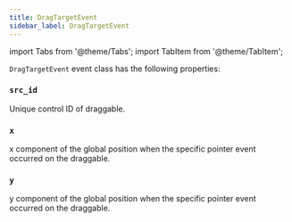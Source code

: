 ```yaml
---
title: DragTargetEvent
sidebar_label: DragTargetEvent
---
```


import Tabs from '@theme/Tabs';
import TabItem from '@theme/TabItem';

`DragTargetEvent` event class has the following properties:

### `src_id`

Unique control ID of draggable.

### `x`

x component of the global position when the specific pointer event occurred on the draggable.

### `y`

y component of the global position when the specific pointer event occurred on the draggable.